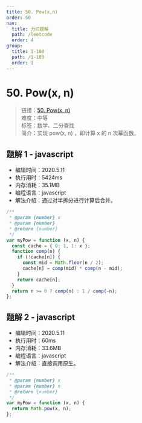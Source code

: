```yaml
---
title: 50. Pow(x,n)
order: 50
nav:
  title: 力扣题解
  path: /leetcode
  order: 4
group:
  title: 1-100
  path: /1-100
  order: 1
---
```


# 50. Pow(x, n)

> 链接：[50. Pow(x, n)](https://leetcode-cn.com/problems/powx-n/)  
> 难度：中等  
> 标签：数学、二分查找  
> 简介：实现 pow(x, n) ，即计算 x 的 n 次幂函数。

## 题解 1 - javascript

- 编辑时间：2020.5.11
- 执行用时：5424ms
- 内存消耗：35.1MB
- 编程语言：javascript
- 解法介绍：通过对半拆分进行计算后合并。

```javascript
/**
 * @param {number} x
 * @param {number}
 * @return {number}
 */
var myPow = function (x, n) {
  const cache = { 0: 1, 1: x };
  function comp(n) {
    if (!cache[n]) {
      const mid = Math.floor(n / 2);
      cache[n] = comp(mid) * comp(n - mid);
    }
    return cache[n];
  }
  return n >= 0 ? comp(n) : 1 / comp(-n);
};
```

## 题解 2 - javascript

- 编辑时间：2020.5.11
- 执行用时：60ms
- 内存消耗：33.6MB
- 编程语言：javascript
- 解法介绍：直接调用原生。

```javascript
/**
 * @param {number} x
 * @param {number} n
 * @return {number}
 */
var myPow = function (x, n) {
  return Math.pow(x, n);
};
```
